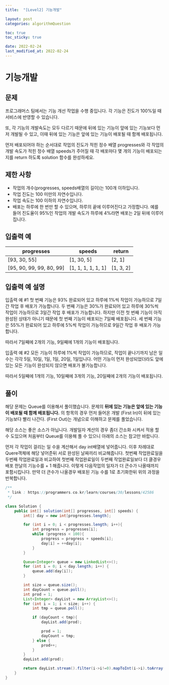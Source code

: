 ```yaml
---
title:  "[Level2] 기능개발"

layout: post
categories: algorithmQuestion

toc: true
toc_sticky: true

date: 2022-02-24
last_modified_at: 2022-02-24
---
```


# 기능개발

## 문제


프로그래머스 팀에서는 기능 개선 작업을 수행 중입니다. 각 기능은 진도가 100%일 때 서비스에 반영할 수 있습니다.

또, 각 기능의 개발속도는 모두 다르기 때문에 뒤에 있는 기능이 앞에 있는 기능보다 먼저 개발될 수 있고, 이때 뒤에 있는 기능은 앞에 있는 기능이 배포될 때 함께 배포됩니다.

먼저 배포되어야 하는 순서대로 작업의 진도가 적힌 정수 배열 progresses와 각 작업의 개발 속도가 적힌 정수 배열 speeds가 주어질 때 각 배포마다 몇 개의 기능이 배포되는지를 return 하도록 solution 함수를 완성하세요.

## 제한 사항

- 작업의 개수(progresses, speeds배열의 길이)는 100개 이하입니다.
- 작업 진도는 100 미만의 자연수입니다.
- 작업 속도는 100 이하의 자연수입니다.
- 배포는 하루에 한 번만 할 수 있으며, 하루의 끝에 이루어진다고 가정합니다. 예를 들어 진도율이 95%인 작업의 개발 속도가 하루에 4%라면 배포는 2일 뒤에 이루어집니다.

## 입출력 예

|progresses|speeds|return|
|------------|------|------|
|[93, 30, 55]|[1, 30, 5]|[2, 1]|
|[95, 90, 99, 99, 80, 99]|[1, 1, 1, 1, 1, 1]|[1, 3, 2]|

## 입출력 예 설명

입출력 예 #1
첫 번째 기능은 93% 완료되어 있고 하루에 1%씩 작업이 가능하므로 7일간 작업 후 배포가 가능합니다.
두 번째 기능은 30%가 완료되어 있고 하루에 30%씩 작업이 가능하므로 3일간 작업 후 배포가 가능합니다. 하지만 이전 첫 번째 기능이 아직 완성된 상태가 아니기 때문에 첫 번째 기능이 배포되는 7일째 배포됩니다.
세 번째 기능은 55%가 완료되어 있고 하루에 5%씩 작업이 가능하므로 9일간 작업 후 배포가 가능합니다.

따라서 7일째에 2개의 기능, 9일째에 1개의 기능이 배포됩니다.

입출력 예 #2
모든 기능이 하루에 1%씩 작업이 가능하므로, 작업이 끝나기까지 남은 일수는 각각 5일, 10일, 1일, 1일, 20일, 1일입니다. 어떤 기능이 먼저 완성되었더라도 앞에 있는 모든 기능이 완성되지 않으면 배포가 불가능합니다.

따라서 5일째에 1개의 기능, 10일째에 3개의 기능, 20일째에 2개의 기능이 배포됩니다.

## 풀이

해당 문제는 Queue를 이용해서 풀이했습니다. 문제의 **뒤에 있는 기능은 앞에 있는 기능이 배포될 때 함께 배포됩니다.** 의 항목의 경우 먼저 들어온 개발 (First In)이
뒤에 있는 기능보다 빨리 나간다. (First Out)는 개념으로 이해하고 문제를 풀었습니다.

해당 소스는 좋은 소스가 아닙니다. 개발일자 계산의 경우 좀더 간소화 시켜서 적용 할 수 도있으며 처음부터 Queue를 이용해 풀 수 있으니 아래의 소스는 참고만 바랍니다.

먼저 각 작업이 걸리는 일 수을 계산해서 day int배열에 넣어줍니다.
이후 차례대로 Quere객체에 해당 넣어준뒤 서로 완성된 날짜끼리 비교해줍니다.
첫번째 작업완료일을 두번째 작업완료일과 비교하여 첫번째 작업완료일이 두번째 작업완료일보다 더 클경우 배포 한날의 기능수를 + 1 해줍니다.
이렇게 다음작업의 일자가 더 큰수가 나올때까지 포함시킵니다.
만약 더 큰수가 나올경우 배포된 기능 수를 1로 초기화한뒤 위의 과정을 반복합니다.


```java
/**
 * link : https://programmers.co.kr/learn/courses/30/lessons/42586
 */

class Solution {
    public int[] solution(int[] progresses, int[] speeds) {
        int[] day = new int[progresses.length];

        for (int i = 0; i < progresses.length; i++){
            int progress = progresses[i];
            while (progress < 100){
                progress = progress + speeds[i];
                day[i] = ++day[i];
            }
        }

        Queue<Integer> queue = new LinkedList<>();
        for (int i = 0; i < day.length; i++) {
            queue.add(day[i]);
        }

        int size = queue.size();
        int dayCount = queue.poll();
        int prod = 1;
        List<Integer> dayList = new ArrayList<>();
        for (int i = 1; i < size; i++) {
            int tmp = queue.poll();

            if (dayCount < tmp){
                dayList.add(prod);

                prod = 1;
                dayCount = tmp;
            } else {
                prod++;
            }
        }
        dayList.add(prod);

        return dayList.stream().filter(i->i!=0).mapToInt(i->i).toArray();
    }
}
```
